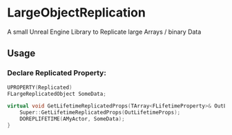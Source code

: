 ﻿# LargeObjectReplication
A small Unreal Engine Library to Replicate large Arrays / binary Data

## Usage
### Declare Replicated Property:

```c++
UPROPERTY(Replicated)
FLargeReplicatedObject SomeData;

virtual void GetLifetimeReplicatedProps(TArray<FLifetimeProperty>& OutLifetimeProps) const override {
    Super::GetLifetimeReplicatedProps(OutLifetimeProps);
    DOREPLIFETIME(AMyActor, SomeData);
}
```
